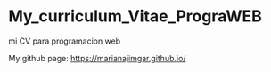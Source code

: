 # My_curriculum_Vitae_PrograWEB
 mi CV para programacion web


My github page:
https://marianajimgar.github.io/
